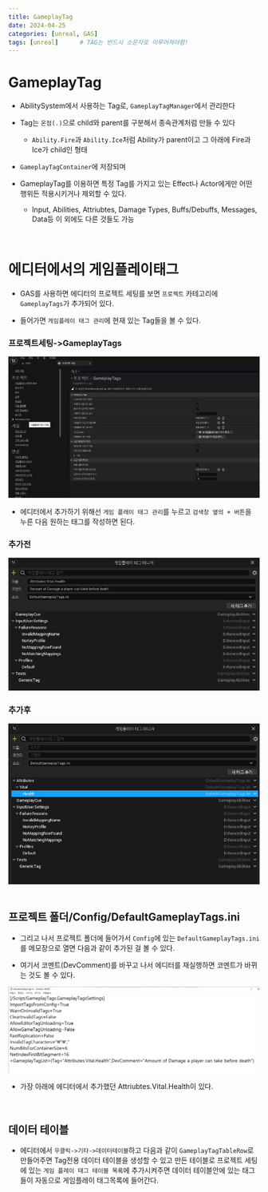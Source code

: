 ```yaml
---
title: GameplayTag
date: 2024-04-25
categories: [unreal, GAS]
tags: [unreal]		# TAG는 반드시 소문자로 이루어져야함!
---
```


# GameplayTag

* AbilitySystem에서 사용하는 Tag로, `GameplayTagManager`에서 관리한다

* Tag는 `온점(.)`으로 child와 parent를 구분해서 종속관계처럼 만들 수 있다

  * `Ability.Fire`과 `Ability.Ice`처럼 Ability가 parent이고 그 아래에 Fire과 Ice가 child인 형태

* `GameplayTagContainer`에 저장되며 

* GameplayTag를 이용하면 특정 Tag를 가지고 있는 Effect나 Actor에게만 어떤 행위든 적용시키거나 제외할 수 있다.

  * Input, Abilities, Attriubtes, Damage Types, Buffs/Debuffs, Messages, Data등 이 외에도 다른 것들도 가능

<br>

# 에디터에서의 게임플레이태그

* GAS를 사용하면 에디터의 프로젝트 세팅를 보면 `프로젝트` 카테고리에 `GameplayTags`가 추가되어 있다.

* 들어가면 `게임플레이 태그 관리`에 현재 있는 Tag들을 볼 수 있다.

### 프로젝트세팅->GameplayTags

<center><img src="./../../../assets/img/Unreal/GAS/GameplayTag/GameplayTag.png"></center>

* 에디터에서 추가하기 위해선 `게임 플래이 태그 관리`를 누르고 `검색창 옆의 + 버튼`을 누른 다음 원하는 태그를 작성하면 된다.

### 추가전

<center><img src="./../../../assets/img/Unreal/GAS/GameplayTag/ShowGameplayTags.png"></center>

### 추가후

<center><img src="./../../../assets/img/Unreal/GAS/GameplayTag/AddGameplayTag.png"></center>

<br>

## 프로젝트 폴더/Config/DefaultGameplayTags.ini

* 그리고 나서 프로젝트 폴더에 들어가서 `Config`에 있는 `DefaultGameplayTags.ini`를 메모장으로 열면 다음과 같이 추가된 걸 볼 수 있다.

* 여기서 코멘트(DevComment)를 바꾸고 나서 에디터를 재실행하면 코멘트가 바뀌는 것도 볼 수 있다.

<center><img src="./../../../assets/img/Unreal/GAS/GameplayTag/DefaultGameplayTags.ini.png"></center>

* 가장 아래에 에디터에서 추가했던 Attriubtes.Vital.Health이 있다.

<br>

## 데이터 테이블

* 에디터에서 `우클릭->기타->데이터테이블`하고 다음과 같이 `GameplayTagTableRow`로 만들어주면 Tag전용 데이터 테이블을 생성할 수 있고 만든 테이블로 프로젝트 세팅에 있는 `게임 플레이 태그 테이블 목록`에 추가시켜주면 데이터 테이블안에 있는 태그들이 자동으로 게임플레이 태그목록에 들어간다.